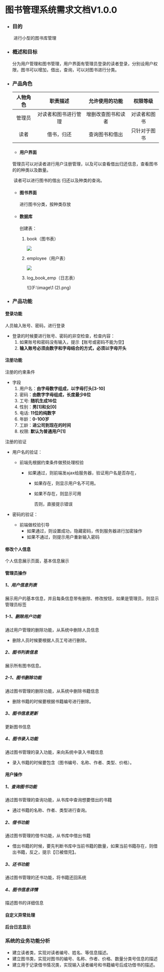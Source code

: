 # 图书管理系统需求文档V1.0.0

* ###   目的

  ​    进行小型的图书库管理

* ###  概述和目标

  ​    分为用户管理和图书管理，用户界面有管理员登录的读者登录，分别设用户权限，图书可以增加，借出，查询，可以对图书进行分类。

* ###  产品角色

  | 人物角色 |       职责描述       |   允许使用的功能   |   权限等级   |
  | :------: | :------------------: | :----------------: | :----------: |
  |  管理员  | 对读者和图书进行管理 | 增删改查图书和读者 | 对读者和图书 |
  |   读者   |      借书，归还      |   查询图书和借出   | 只针对于图书 |

  + ####  用户界面

  ​    管理员可以对读者进行用户注册管理，以及可以查看借出归还信息，查看图书的的种类以及数量。

  ​    读者可以进行图书的借出 归还以及种类的查询。

  * ####  图书界面

     进行图书分类，按种类存放

  * ####  数据库 

     创建表：

     1. book（图书表）

        ![](F:\文件\book_manager_server\bookManager需求分析策划书\img\book.png)

     2. employee（用户表）

        ![](F:\文件\book_manager_server\bookManager需求分析策划书\img\employee.png)

     3. log_book_emp（日志表）

        ![](F:\image\1 (2).png)

- ### 产品功能

#### 登录功能

人员输入账号、密码，进行登录

- 登录的时候要进行账号、密码的非空检查，检查内容：
  1. 如果账号和密码没有输入，提示【账号或密码不能为空】
  2. **输入账号必须由数字和字母结合的方式，必须以字母开头**
  
  

#### 注册功能

注册的约束条件

* 字段
  1. 用户名：**由字母数字组成，以字母打头[3-10]**
  2. 密码：**由数字字母组成，长度最少8位**
  3. 工号:  **随机生成16位**
  4. 性别：**男[1]和女[0]**
  5. 电话:  **11位的纯数字**
  6. 年龄：**0-100岁**
  7. 工龄：**进公司到现在的时间**
  8. 权限:  **默认为普通用户[1]**

注册的验证

- 用户名的验证：

  - 前端先根据约束条件做预处理校验

    - ​    如果通过，则前端发ajax给服务器，验证用户名是否存在，

      -  如果存在，则显示用户名不可用。
      - 如果不存在，则显示可用

       	否则，直接提示错误

- 密码的验证：

  - 前端做校验引导
    - 如果通过，则设置成功，隐藏密码，传到服务器进行加密操作
    - 如果不通过，则提示用户重新输入密码

#### 修改个人信息

个人信息展示页面，基本信息展示

#### 管理员操作

##### 1、用户信息列表

展示用户的基本信息，并且每条信息带有删除、修改按钮，如果是管理员，则显示管理员标签

##### 1-1、删除用户功能

通过用户管理的删除功能，从系统中删除人员信息

* 删除人员时候要根据人员工号进行删除。

##### 2、图书列表信息

展示所有图书信息。

##### 2-1、图书删除功能

通过图书管理的删除功能，从系统中删除书籍信息

* 删除书籍的时候要根据书籍编号进行删除。

##### 3、图书信息更新

更新图书信息

##### 4、图书录入功能

通过图书管理的录入功能，来向系统中录入书籍信息

* 录入书籍的时候要包含（图书编号、名称、作者、类型、价格）。

#### 用户操作

##### 1、查询图书功能

通过图书管理的查询功能，从书库中查询想要借出的书籍

- 通过书籍的名称、作者、类型进行查询。

##### 2、借书功能

通过图书管理的借书功能，从书库中借出书籍

- 借出书籍的时候，要先判断书库中当前书籍的数量，如果当前书籍存在，则借出书籍，反之，提示【已被借完】。

##### 3、还书功能

通过图书管理的还书功能，将书籍还回系统

##### 4、图书信息详情

描述图书的详细信息

#### 自定义异常处理

#### 后台日志显示

###  系统的业务功能分析

+ 建立读者类，实现对读者编号、姓名、等信息描述。
+ 建立图书类，实现对图书的编号、名称、作者、价格、数量分类号信息的描述
+ 建立用于记录借书情况类，实现输入读者编号和书籍编号后成功借书的描述。